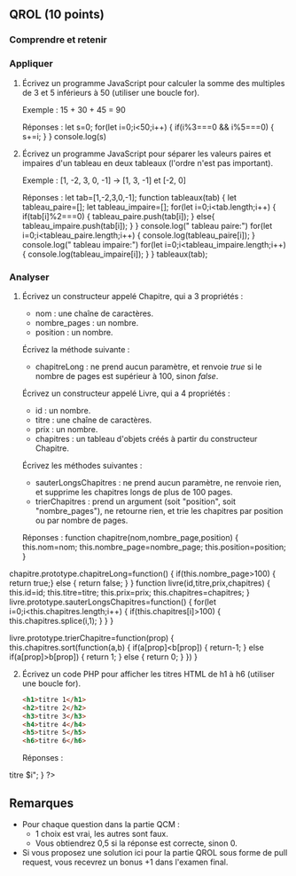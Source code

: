 
## QROL (10 points)
### Comprendre et retenir
### Appliquer
1. Écrivez un programme JavaScript pour calculer la somme des multiples de 3 et 5 inférieurs à 50 (utiliser une boucle for).

    Exemple :
    15 + 30 + 45 = 90

    Réponses :
   let s=0;
    for(let i=0;i<50;i++)
      {
        if(i%3===0 && i%5===0)
        {
           s+=i;
        }
      }
    console.log(s)


2. Écrivez un programme JavaScript pour séparer les valeurs paires et impaires d'un tableau en deux tableaux (l'ordre n'est pas important).

    Exemple :
    [1, -2, 3, 0, -1] -> [1, 3, -1] et [-2, 0]


    Réponses :
     let tab=[1,-2,3,0,-1];
    function tableaux(tab)
    {
        let tableau_paire=[];
        let tableau_impaire=[];
        for(let i=0;i<tab.length;i++)
        {
            if(tab[i]%2===0)
            {
                tableau_paire.push(tab[i]);
            }
            else{
                tableau_impaire.push(tab[i]);
            }
        }
        console.log(" tableau paire:")
            for(let i=0;i<tableau_paire.length;i++)
              {
                 console.log(tableau_paire[i]);
              }
          console.log(" tableau impaire:")
              for(let i=0;i<tableau_impaire.length;i++)
              {
                  console.log(tableau_impaire[i]);
              }
    }
   tableaux(tab);

### Analyser
1. Écrivez un constructeur appelé Chapitre, qui a 3 propriétés :
    - nom : une chaîne de caractères.
    - nombre_pages : un nombre.
    - position : un nombre.

    Écrivez la méthode suivante :
    - chapitreLong : ne prend aucun paramètre, et renvoie *true* si le nombre de pages est supérieur à 100, sinon *false*.

    Écrivez un constructeur appelé Livre, qui a 4 propriétés :
    - id : un nombre.
    - titre : une chaîne de caractères.
    - prix : un nombre.
    - chapitres : un tableau d'objets créés à partir du constructeur Chapitre.

    Écrivez les méthodes suivantes :
    - sauterLongsChapitres : ne prend aucun paramètre, ne renvoie rien, et supprime les chapitres longs de plus de 100 pages.
    - trierChapitres : prend un argument (soit "position", soit "nombre_pages"), ne retourne rien, et trie les chapitres par position ou par nombre de pages.

    Réponses :
   function chapitre(nom,nombre_page,position)
 {
    this.nom=nom;
    this.nombre_page=nombre_page;
    this.position=position;
 }

 chapitre.prototype.chapitreLong=function()
 {
    if(this.nombre_page>100)
          {  return true;}
     else
         { return false; }
 }
 function livre(id,titre,prix,chapitres)
 {
    this.id=id;
    this.titre=titre;
    this.prix=prix;
    this.chapitres=chapitres;
 }
 livre.prototype.sauterLongsChapitres=function()
 {
    for(let i=0;i<this.chapitres.length;i++)
    {
        if(this.chapitres[i]>100)
        {
            this.chapitres.splice(i,1);
        }
    }
 }

 livre.prototype.trierChapitre=function(prop)
 {
    this.chapitres.sort(function(a,b)
    {
        if(a[prop]<b[prop])
        {
            return-1;
        }
    else if(a[prop]>b[prop])
     {
        return 1;
     }
     else
     {
        return 0;
     }
    })
 }

2. Écrivez un code PHP pour afficher les titres HTML de h1 à h6 (utiliser une boucle for).
    ```html
    <h1>titre 1</h1>
    <h2>titre 2</h2>
    <h3>titre 3</h3>
    <h4>titre 4</h4>
    <h5>titre 5</h5>
    <h6>titre 6</h6>
    ```

    Réponses :
  <?php
for($i=1;$i<7;$i++)
{ 
  echo"<h$i>titre $i</h$i>";
}
?>

## Remarques
- Pour chaque question dans la partie QCM :
    - 1 choix est vrai, les autres sont faux.
    - Vous obtiendrez 0,5 si la réponse est correcte, sinon 0.
- Si vous proposez une solution ici pour la partie QROL sous forme de pull request, vous recevrez un bonus +1 dans l'examen final.
